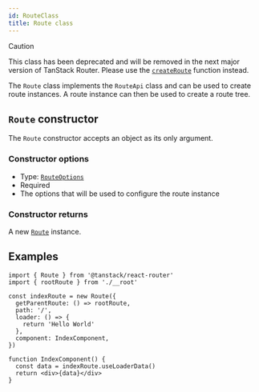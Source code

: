 ```yaml
---
id: RouteClass
title: Route class
---
```


> [!CAUTION]
> This class has been deprecated and will be removed in the next major version of TanStack Router.
> Please use the [`createRoute`](./createRouteFunction.md) function instead.

The `Route` class implements the `RouteApi` class and can be used to create route instances. A route instance can then be used to create a route tree.

## `Route` constructor

The `Route` constructor accepts an object as its only argument.

### Constructor options

- Type: [`RouteOptions`](./RouteOptionsType.md)
- Required
- The options that will be used to configure the route instance

### Constructor returns

A new [`Route`](./RouteType.md) instance.

## Examples

```tsx
import { Route } from '@tanstack/react-router'
import { rootRoute } from './__root'

const indexRoute = new Route({
  getParentRoute: () => rootRoute,
  path: '/',
  loader: () => {
    return 'Hello World'
  },
  component: IndexComponent,
})

function IndexComponent() {
  const data = indexRoute.useLoaderData()
  return <div>{data}</div>
}
```
